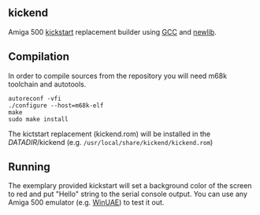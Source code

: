 kickend
-------

Amiga 500 [kickstart](http://en.wikipedia.org/wiki/Kickstart_(Amiga)) replacement builder using [GCC](https://gcc.gnu.org/) and [newlib](https://sourceware.org/newlib/).


Compilation
-----------

In order to compile sources from the repository you will need m68k toolchain and autotools.
```
autoreconf -vfi
./configure --host=m68k-elf
make
sudo make install
```
The kictstart replacement (kickend.rom) will be installed in the _DATADIR_/kickend (e.g. `/usr/local/share/kickend/kickend.rom`)


Running
---------

The exemplary provided kickstart will set a background color of the screen to red and put "Hello" string to the serial console output. You can use any Amiga 500 emulator (e.g. [WinUAE](http://www.winuae.net/)) to test it out.
